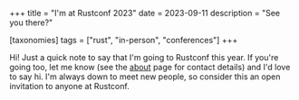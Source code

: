 
+++
title = "I'm at Rustconf 2023"
date = 2023-09-11
description = "See you there?"

[taxonomies]
tags = ["rust", "in-person", "conferences"]
+++

Hi! Just a quick note to say that I'm going to Rustconf this year. If you're going too, let me know (see the [about](/about) page for contact details) and I'd love to say hi. I'm always down to meet new people, so consider this an open invitation to anyone at Rustconf.

<!-- more -->